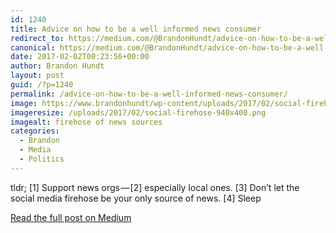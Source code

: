 ```yaml
---
id: 1240
title: Advice on how to be a well informed news consumer
redirect_to: https://medium.com/@BrandonHundt/advice-on-how-to-be-a-well-informed-news-consumer-96eeb55f49d9#.tu8nejhqv
canonical: https://medium.com/@BrandonHundt/advice-on-how-to-be-a-well-informed-news-consumer-96eeb55f49d9#.tu8nejhqv
date: 2017-02-02T00:23:56+00:00
author: Brandon Hundt
layout: post
guid: /?p=1240
permalink: /advice-on-how-to-be-a-well-informed-news-consumer/
image: https://www.brandonhundt/wp-content/uploads/2017/02/social-firehose-940x400.png
imageresize: /uploads/2017/02/social-firehose-940x400.png
imagealt: firehose of news sources
categories:
  - Brandon
  - Media
  - Politics
---
```

tldr; [1] Support news orgs — [2] especially local ones. [3] Don’t let the social media firehose be your only source of news. [4] Sleep
<!--more-->

[Read the full post on Medium](https://medium.com/@BrandonHundt/advice-on-how-to-be-a-well-informed-news-consumer-96eeb55f49d9#.tu8nejhqv)
